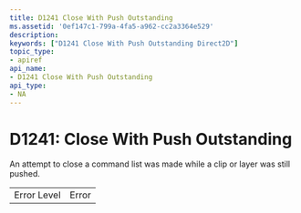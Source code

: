 ```yaml
---
title: D1241 Close With Push Outstanding
ms.assetid: '0ef147c1-799a-4fa5-a962-cc2a3364e529'
description: 
keywords: ["D1241 Close With Push Outstanding Direct2D"]
topic_type:
- apiref
api_name:
- D1241 Close With Push Outstanding
api_type:
- NA
---
```


# D1241: Close With Push Outstanding

An attempt to close a command list was made while a clip or layer was still pushed.



|             |       |
|-------------|-------|
| Error Level | Error |



 

 

 




